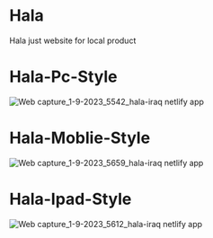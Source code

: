 # Hala
Hala just website for local product

# Hala-Pc-Style
![Web capture_1-9-2023_5542_hala-iraq netlify app](https://github.com/abbasalkabbi/Hala/assets/75854041/7969d76e-20cf-4a87-8c45-a211e93ca2db)


# Hala-Moblie-Style
![Web capture_1-9-2023_5659_hala-iraq netlify app](https://github.com/abbasalkabbi/Hala/assets/75854041/c02deca4-84f7-4948-9bc0-ab5c31bb9651)

# Hala-Ipad-Style
![Web capture_1-9-2023_5612_hala-iraq netlify app](https://github.com/abbasalkabbi/Hala/assets/75854041/4652c74b-47f0-4836-8ff8-448ebf10fa8a)
